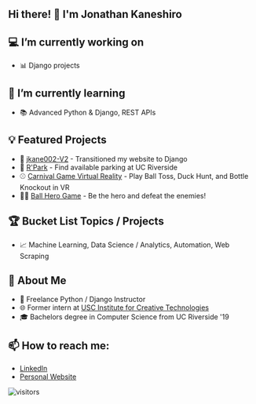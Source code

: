 ## Hi there! 👋 I'm Jonathan Kaneshiro
## :computer: I’m currently working on
* 📊 Django projects
 
 ## 🌱 I’m currently learning
 * :books: Advanced Python & Django, REST APIs 
 
## :bulb: Featured Projects
* :hammer: [jkane002-V2](https://github.com/jkane002/jkane002_v2) - Transitioned my website to Django
* :car: [R'Park](https://github.com/jkane002/parkingapp) - Find available parking at UC Riverside
* :baseball: [Carnival Game Virtual Reality](https://github.com/jkane002/CarnivalGamesVR) - Play Ball Toss, Duck Hunt, and Bottle Knockout in VR
* :guardsman: [Ball Hero Game](https://github.com/jkane002/Senior_Design) - Be the hero and defeat the enemies!
 
 ## :trophy: Bucket List Topics / Projects
 * :chart_with_upwards_trend: Machine Learning, Data Science / Analytics, Automation, Web Scraping
 
 ## :bust_in_silhouette: About Me
* :snake:  Freelance Python / Django Instructor
* :globe_with_meridians:  Former intern at [USC Institute for Creative Technologies](https://vgl.ict.usc.edu/)
* :mortar_board:  Bachelors degree in Computer Science from UC Riverside '19

## 📫 How to reach me:
* [LinkedIn](https://www.linkedin.com/in/jkaneshiro/)
* [Personal Website](http://jkaneshiro.herokuapp.com/)


![visitors](https://visitor-badge.glitch.me/badge?page_id=jkane002.jkane002)
